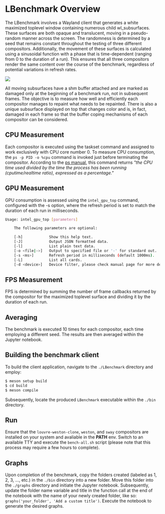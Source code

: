 # LBenchmark Overview

The LBenchmark involves a Wayland client that generates a white maximized toplevel window containing numerous child wl_subsurfaces. These surfaces are both opaque and translucent, moving in a pseudo-random manner across the screen. The randomness is determined by a seed that remains constant throughout the testing of three different compositors. Additionally, the movement of these surfaces is calculated using a sinusoidal function with a phase that is time-dependent (ranging from 0 to the duration of a run). This ensures that all three compositors render the same content over the course of the benchmark, regardless of potential variations in refresh rates.

<img src="https://lh3.googleusercontent.com/pw/ADCreHdzBr06L83S-_R_hnVsinedwAP6sZGA0JZS4MVUwI2xlckBnNnIaNXI492no5dPEVLP4lV5jZ9jj7vNXG29L7A0Vp-jzdBGXqOgH349nNYm4lOfdEI=w2400"/>

All moving subsurfaces have a shm buffer attached and are marked as damaged only at the beginning of a benchmark run, not in subsequent frames. The objective is to measure how well and efficiently each compositor manages to repaint what needs to be repainted. There is also a unique subsurface displayed on top that changes color and is, in fact, damaged in each frame so that the buffer coping mechanisms of each compositor can be considered.

## CPU Measurement

Each compositor is executed using the taskset command and assigned to work exclusively with CPU core number 0. To measure CPU consumption, the `ps -p PID -o %cpu` command is invoked just before terminating the compositor. According to the [ps manual](https://man7.org/linux/man-pages/man1/ps.1.html), this command returns *"the CPU time used divided by the time the process has been running (cputime/realtime ratio), expressed as a percentage."*

## GPU Measurement

GPU consumption is assessed using the `intel_gpu_top` command, configured with the -s option, where the refresh period is set to match the duration of each run in milliseconds.

```bash
Usage: intel_gpu_top [parameters]

	The following parameters are optional:

	[-h]            Show this help text.
	[-J]            Output JSON formatted data.
	[-l]            List plain text data.
	[-o <file|->]   Output to specified file or '-' for standard out.
	[-s <ms>]       Refresh period in milliseconds (default 1000ms).
	[-L]            List all cards.
	[-d <device>]   Device filter, please check manual page for more details.
```

## FPS Measurement

FPS is determined by summing the number of frame callbacks returned by the compositor for the maximized toplevel surface and dividing it by the duration of each run.

## Averaging

The benchmark is executed 10 times for each compositor, each time employing a different seed. The results are then averaged within the Jupyter notebook.

## Building the benchmark client

To build the client application, navigate to the `./LBenchmark` directory and employ:

```bash
$ meson setup build
$ cd build
$ meson compile
```

Subsequently, locate the produced `LBenchmark` executable within the `./bin` directory.

## Run

Ensure that the `louvre-weston-clone`, `weston`, and `sway` compositors are installed on your system and avaliable in the **PATH** env. Switch to an available TTY and execute the `bench-all.sh` script (please note that this process may require a few hours to complete).

## Graphs

Upon completion of the benchmark, copy the folders created (labeled as 1, 2, 3, ..., etc.) in the `./bin` directory into a new folder. Move this folder into the `./graphs` directory and initiate the Jupyter notebook. Subsequently, update the folder name variable and title in the function call at the end of the notebook with the name of your newly created folder, like so: `graphs('your_folder', 'Add a custom title')`. Execute the notebook to generate the desired graphs.
